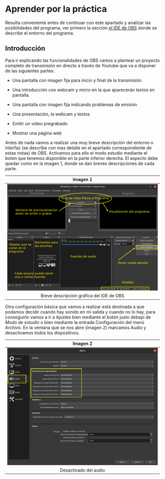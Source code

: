 # Aprender por la práctica
Resulta conveniente antes de continuar con este apartado y analizar las posibilidades del programa, ver primero la sección [el IDE de OBS](../apartados/ide-obs.md) donde se describe el entorno del programa.

## Introducción

Para ir explicando las funcionalidades de OBS vamos a plantear un proyecto completo de transmisión en directo a través de Youtube que va a disponer de las siguientes partes:

* Una pantalla con imagen fija para inicio y final de la transmisión.

* Una introducción con webcam y micro en la que aparecerán textos en pantalla.
  
* Una pantalla con imagen fija indicando problemas de emisión
  
* Una presentación, la webcam y textos
  
* Emitir un video pregrabado
  
* Mostrar una página web

Antes de nada vamos a realizar una muy breve descripción del entorno o interfaz (se describe con mas detalle en el apartado correspondiente de estas notas) de OBS. Activamos para ello el modo estudio mediante el botón que tenemos disponible en la parte inferior derecha. El aspecto debe quedar como en la imagen 1, donde se dan breves descripciones de cada parte.

<center>

| Imagen 1 |
|:-:|
| ![Breve descripción gráfica del IDE de OBS](../img/pp-aprender/i1.png) |
| Breve descripción gráfica del IDE de OBS |

</center>

Otra configuración básica que vamos a realizar está destinada a que podamos decidir cuando hay sonido en mi salida y cuando no lo hay, para conseguirlo vamos a ir a Ajustes bien mediante el botón justo debajo de *Modo de estudio* o bien mediante la entrada Configuración del menú Archivo. En la ventana que se nos abre (imagen 2) marcamos Audio y desactivamos todos los dispositivos.

<center>

| Imagen 2 |
|:-:|
| ![Desactivado del audio](../img/pp-aprender/i2.png) |
| Desactivado del audio |

</center>

